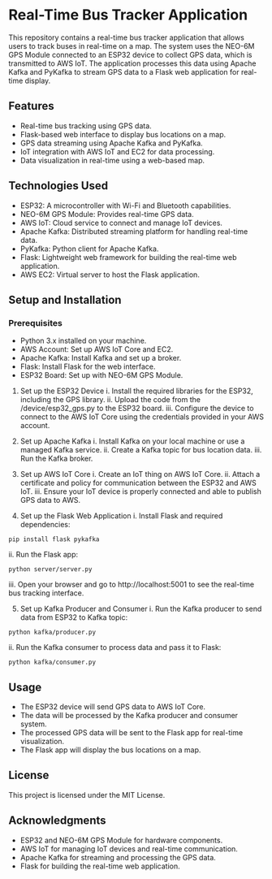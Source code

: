 # Real-Time Bus Tracker Application

This repository contains a real-time bus tracker application that allows users to track buses in real-time on a map. The system uses the NEO-6M GPS Module connected to an ESP32 device to collect GPS data, which is transmitted to AWS IoT. The application processes this data using Apache Kafka and PyKafka to stream GPS data to a Flask web application for real-time display.

## Features
- Real-time bus tracking using GPS data.
- Flask-based web interface to display bus locations on a map.
- GPS data streaming using Apache Kafka and PyKafka.
- IoT integration with AWS IoT and EC2 for data processing.
- Data visualization in real-time using a web-based map.

## Technologies Used
- ESP32: A microcontroller with Wi-Fi and Bluetooth capabilities.
- NEO-6M GPS Module: Provides real-time GPS data.
- AWS IoT: Cloud service to connect and manage IoT devices.
- Apache Kafka: Distributed streaming platform for handling real-time data.
- PyKafka: Python client for Apache Kafka.
- Flask: Lightweight web framework for building the real-time web application.
- AWS EC2: Virtual server to host the Flask application.


## Setup and Installation

### Prerequisites
- Python 3.x installed on your machine.
- AWS Account: Set up AWS IoT Core and EC2.
- Apache Kafka: Install Kafka and set up a broker.
- Flask: Install Flask for the web interface.
- ESP32 Board: Set up with NEO-6M GPS Module.

1. Set up the ESP32 Device
i. Install the required libraries for the ESP32, including the GPS library.
ii. Upload the code from the /device/esp32_gps.py to the ESP32 board.
iii. Configure the device to connect to the AWS IoT Core using the credentials provided in your AWS account.

2. Set up Apache Kafka
i. Install Kafka on your local machine or use a managed Kafka service.
ii. Create a Kafka topic for bus location data.
iii. Run the Kafka broker.

3. Set up AWS IoT Core
i. Create an IoT thing on AWS IoT Core.
ii. Attach a certificate and policy for communication between the ESP32 and AWS IoT.
iii. Ensure your IoT device is properly connected and able to publish GPS data to AWS.

4. Set up the Flask Web Application
i. Install Flask and required dependencies:
```
pip install flask pykafka
```

ii. Run the Flask app:
```
python server/server.py
```

iii. Open your browser and go to http://localhost:5001 to see the real-time bus tracking interface.

5. Set up Kafka Producer and Consumer
i. Run the Kafka producer to send data from ESP32 to Kafka topic:
```
python kafka/producer.py
```

ii. Run the Kafka consumer to process data and pass it to Flask:
```
python kafka/consumer.py
```

## Usage
- The ESP32 device will send GPS data to AWS IoT Core.
- The data will be processed by the Kafka producer and consumer system.
- The processed GPS data will be sent to the Flask app for real-time visualization.
- The Flask app will display the bus locations on a map.

## License
This project is licensed under the MIT License.

## Acknowledgments
- ESP32 and NEO-6M GPS Module for hardware components.
- AWS IoT for managing IoT devices and real-time communication.
- Apache Kafka for streaming and processing the GPS data.
- Flask for building the real-time web application.
